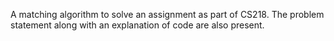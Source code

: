 A matching algorithm to solve an assignment as part of CS218. The problem statement along with an explanation of code are also present.